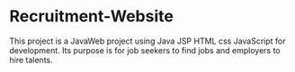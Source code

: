 # Recruitment-Website
This project is a JavaWeb project using Java JSP HTML css JavaScript for development. Its purpose is for job seekers to find jobs and employers to hire talents.
